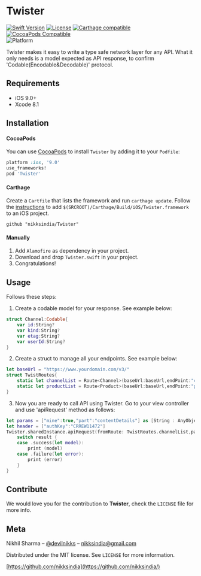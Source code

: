 # Twister

[![Swift Version][swift-image]][swift-url]
[![License][license-image]][license-url]
[![Carthage compatible](https://img.shields.io/badge/Carthage-compatible-4BC51D.svg?style=flat)](https://github.com/Carthage/Carthage)
[![CocoaPods Compatible](https://img.shields.io/cocoapods/v/Twister.svg)](https://cocoapods.org/pods/Twister)  
![Platform](https://img.shields.io/cocoapods/p/Twister.svg?style=flat)

Twister makes it easy to write a type safe network layer for any API. What it only needs is a model expected as API response, to confirm 'Codable(Encodable&Decodable)' protocol.

## Requirements

- iOS 9.0+
- Xcode 8.1

## Installation

#### CocoaPods
You can use [CocoaPods](https://cocoapods.org/) to install `Twister` by adding it to your `Podfile`:

```ruby
platform :ios, '9.0'
use_frameworks!
pod 'Twister'
```

#### Carthage
Create a `Cartfile` that lists the framework and run `carthage update`. Follow the [instructions](https://github.com/Carthage/Carthage#if-youre-building-for-ios) to add `$(SRCROOT)/Carthage/Build/iOS/Twister.framework` to an iOS project.

```
github "nikksindia/Twister"
```

#### Manually
1. Add ```Alamofire``` as dependency in your project.
2. Download and drop ```Twister.swift``` in your project.  
3. Congratulations!  

## Usage

Follows these steps:

1. Create a codable model for your response. See example below:
```swift
struct Channel:Codable{
    var id:String?
    var kind:String?
    var etag:String?
    var userId:String?
}
```
2. Create a struct to manage all your endpoints. See example below:
```swift
let baseUrl = "https://www.yourdomain.com/v3/"
struct TwistRoutes{
    static let channelList = Route<Channel>(baseUrl:baseUrl,endPoint:"channels",methodType:.get)
    static let productList = Route<Product>(baseUrl:baseUrl,endPoint:"products",methodType:.post)
}
```
3. Now you are ready to call API using Twister. Go to your view controller and use 'apiRequest' method as follows:
```swift
let params = ["mine":true,"part":"contentDetails"] as [String : AnyObject]
let header = ["authKey":"CRREW11472"]
Twister.sharedInstance.apiRequest(fromRoute: TwistRoutes.channelList,params,header) { (result) in
    switch result {
    case .success(let model):
        print (model)
    case .failure(let error):
        print (error)
    }
}
```

## Contribute

We would love you for the contribution to **Twister**, check the ``LICENSE`` file for more info.

## Meta

Nikhil Sharma – [@devilnikks](https://twitter.com/devilnikks) – nikksindia@gmail.com

Distributed under the MIT license. See ``LICENSE`` for more information.

[https://github.com/nikksindia](https://github.com/nikksindia/)

[swift-image]:https://img.shields.io/badge/swift-4.1-orange.svg
[swift-url]: https://swift.org/
[license-image]: https://img.shields.io/badge/License-MIT-green.svg
[license-url]: https://github.com/nikksindia/Twister/License.md
[travis-image]: https://img.shields.io/travis/dbader/node-datadog-metrics/master.svg?style=flat-square
[travis-url]: https://travis-ci.org/dbader/node-datadog-metrics
[codebeat-image]: https://codebeat.co/badges/c19b47ea-2f9d-45df-8458-b2d952fe9dad
[codebeat-url]: https://codebeat.co/projects/github-com-vsouza-awesomeios-com
